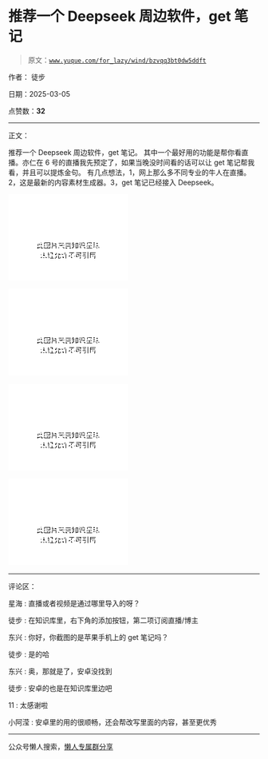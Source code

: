 # 推荐一个 Deepseek 周边软件，get 笔记

> 原文：[`www.yuque.com/for_lazy/wind/bzvqq3bt0dw5ddft`](https://www.yuque.com/for_lazy/wind/bzvqq3bt0dw5ddft)

作者： 徒步

日期：2025-03-05

点赞数：**32**

* * *

正文：

推荐一个 Deepseek 周边软件，get 笔记。
其中一个最好用的功能是帮你看直播。亦仁在 6 号的直播我先预定了，如果当晚没时间看的话可以让 get 笔记帮我看，并且可以提炼金句。
有几点想法，1，网上那么多不同专业的牛人在直播。2，这是最新的内容素材生成器。3，get 笔记已经接入 Deepseek。

![](img/3adc7ffe522dc73b3a66ee13a255ef02.png "None")

![](img/4dae1b5cf36ff4f43b8deed8f1b4ed60.png "None")

![](img/054f59f2bcb040d965a23dfcb53a42c4.png "None")

![](img/9e8d0f7c222201f757f35515ee6a9693.png "None")

* * *

评论区：

星海 : 直播或者视频是通过哪里导入的呀？

徒步 : 在知识库里，右下角的添加按钮，第二项订阅直播/博主

东兴 : 你好，你截图的是苹果手机上的 get 笔记吗？

徒步 : 是的哈

东兴 : 奥，那就是了，安卓没找到

徒步 : 安卓的也是在知识库里边吧

11 : 太感谢啦

小阿滢 : 安卓里的用的很顺畅，还会帮改写里面的内容，甚至更优秀

* * *

公众号懒人搜索，[懒人专属群分享](https://lazybook.fun/#/blog/group)